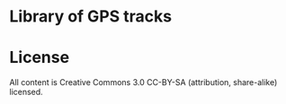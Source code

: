 
# Library of GPS tracks

# License

All content is Creative Commons 3.0 CC-BY-SA (attribution, share-alike) licensed.

